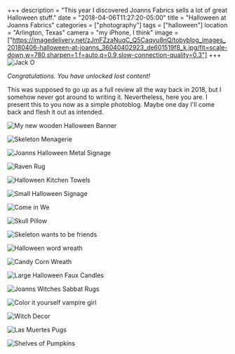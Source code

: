 +++
description = "This year I discovered Joanns Fabrics sells a lot of great Halloween stuff."
date = "2018-04-06T11:27:20-05:00"
title = "Halloween at Joanns Fabrics"
categories = ["photography"]
tags = ["halloween"]
location = "Arlington, Texas"
camera = "my iPhone, I think"
image = ["https://imagedelivery.net/zJmFZzaNuqC_Q5Caqyu8nQ/tobyblog_images_20180406-halloween-at-joanns_36040402923_de601519f8_k.jpg/fit=scale-down,w=780,sharpen=1,f=auto,q=0.9,slow-connection-quality=0.3"]
+++
![Jack O](https://imagedelivery.net/zJmFZzaNuqC_Q5Caqyu8nQ/tobyblog_images_20180406-halloween-at-joanns_36040402923_de601519f8_k.jpg/fit=scale-down,w=780,sharpen=1,f=auto,q=0.9,slow-connection-quality=0.3)
<!--more-->

*Congratulations. You have unlocked lost content!*

This was supposed to go up as a full review all the way back in 2018, but I somehow never got around to writing it. Nevertheless, here you are. I present this to you now as a simple photoblog. Maybe one day I'll come back and flesh it out as intended.

![My new wooden Halloween Banner](https://imagedelivery.net/zJmFZzaNuqC_Q5Caqyu8nQ/tobyblog_images_20180406-halloween-at-joanns_36710256361_638aa640c4_k.jpg/fit=scale-down,w=780,sharpen=1,f=auto,q=0.9,slow-connection-quality=0.3)

![Skeleton Menagerie](https://imagedelivery.net/zJmFZzaNuqC_Q5Caqyu8nQ/tobyblog_images_20180406-halloween-at-joanns_36678775692_9720dc772c_k.jpg/fit=scale-down,w=780,sharpen=1,f=auto,q=0.9,slow-connection-quality=0.3)

![Joanns Halloween Metal Signage](https://imagedelivery.net/zJmFZzaNuqC_Q5Caqyu8nQ/tobyblog_images_20180406-halloween-at-joanns_36014824064_8aea0e1cef_k.jpg/fit=scale-down,w=780,sharpen=1,f=auto,q=0.9,slow-connection-quality=0.3)

![Raven Rug](https://imagedelivery.net/zJmFZzaNuqC_Q5Caqyu8nQ/tobyblog_images_20180406-halloween-at-joanns_36040403133_1ccf9fdf25_k.jpg/fit=scale-down,w=780,sharpen=1,f=auto,q=0.9,slow-connection-quality=0.3)

![Halloween Kitchen Towels](https://imagedelivery.net/zJmFZzaNuqC_Q5Caqyu8nQ/tobyblog_images_20180406-halloween-at-joanns_36014823864_835d931f1f_k.jpg/fit=scale-down,w=780,sharpen=1,f=auto,q=0.9,slow-connection-quality=0.3)

![Small Halloween Signage](https://imagedelivery.net/zJmFZzaNuqC_Q5Caqyu8nQ/tobyblog_images_20180406-halloween-at-joanns_36040401163_133594023a_k.jpg/fit=scale-down,w=780,sharpen=1,f=auto,q=0.9,slow-connection-quality=0.3)

![Come in We](https://imagedelivery.net/zJmFZzaNuqC_Q5Caqyu8nQ/tobyblog_images_20180406-halloween-at-joanns_36710265181_a6083c5ec6_k.jpg/fit=scale-down,w=780,sharpen=1,f=auto,q=0.9,slow-connection-quality=0.3)

![Skull Pillow](https://imagedelivery.net/zJmFZzaNuqC_Q5Caqyu8nQ/tobyblog_images_20180406-halloween-at-joanns_36849278725_1d580d4ad5_k.jpg/fit=scale-down,w=780,sharpen=1,f=auto,q=0.9,slow-connection-quality=0.3)

![Skeleton wants to be friends](https://imagedelivery.net/zJmFZzaNuqC_Q5Caqyu8nQ/tobyblog_images_20180406-halloween-at-joanns_36147049354_a87aefa90a_k.jpg/fit=scale-down,w=780,sharpen=1,f=auto,q=0.9,slow-connection-quality=0.3)

![Halloween word wreath](https://imagedelivery.net/zJmFZzaNuqC_Q5Caqyu8nQ/tobyblog_images_20180406-halloween-at-joanns_36982837755_ff42039539_k.jpg/fit=scale-down,w=780,sharpen=1,f=auto,q=0.9,slow-connection-quality=0.3)

![Candy Corn Wreath](https://imagedelivery.net/zJmFZzaNuqC_Q5Caqyu8nQ/tobyblog_images_20180406-halloween-at-joanns_36710264731_eead556dc7_k.jpg/fit=scale-down,w=780,sharpen=1,f=auto,q=0.9,slow-connection-quality=0.3)

![Large Halloween Faux Candles](https://imagedelivery.net/zJmFZzaNuqC_Q5Caqyu8nQ/tobyblog_images_20180406-halloween-at-joanns_36849278805_580814f33f_k.jpg/fit=scale-down,w=780,sharpen=1,f=auto,q=0.9,slow-connection-quality=0.3)

![Joanns Witches Sabbat Rugs](https://imagedelivery.net/zJmFZzaNuqC_Q5Caqyu8nQ/tobyblog_images_20180406-halloween-at-joanns_36014824074_17fc74ab20_k.jpg/fit=scale-down,w=780,sharpen=1,f=auto,q=0.9,slow-connection-quality=0.3)

![Color it yourself vampire girl](https://imagedelivery.net/zJmFZzaNuqC_Q5Caqyu8nQ/tobyblog_images_20180406-halloween-at-joanns_36173869543_9b7dcdfc68_k.jpg/fit=scale-down,w=780,sharpen=1,f=auto,q=0.9,slow-connection-quality=0.3)

![Witch Decor](https://imagedelivery.net/zJmFZzaNuqC_Q5Caqyu8nQ/tobyblog_images_20180406-halloween-at-joanns_36040403023_882cc714cf_k.jpg/fit=scale-down,w=780,sharpen=1,f=auto,q=0.9,slow-connection-quality=0.3)

![Las Muertes Pugs](https://imagedelivery.net/zJmFZzaNuqC_Q5Caqyu8nQ/tobyblog_images_20180406-halloween-at-joanns_36710261431_96b2e41a97_k.jpg/fit=scale-down,w=780,sharpen=1,f=auto,q=0.9,slow-connection-quality=0.3)

![Shelves of Pumpkins](https://imagedelivery.net/zJmFZzaNuqC_Q5Caqyu8nQ/tobyblog_images_20180406-halloween-at-joanns_36678777192_b5c541e050_k.jpg/fit=scale-down,w=780,sharpen=1,f=auto,q=0.9,slow-connection-quality=0.3)
